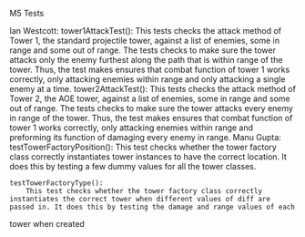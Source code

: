 M5 Tests

Ian Westcott:
    tower1AttackTest():
        This tests checks the attack method of Tower 1, the standard projectile tower, against a list of enemies, some in range and some out of range. The tests checks to make sure the tower attacks only the enemy furthest along the path that is within range of the tower. Thus, the test makes ensures that combat function of tower 1 works correctly, only attacking enemies within range and only attacking a single enemy at a time.
    tower2AttackTest():
        This tests checks the attack method of Tower 2, the AOE tower, against a list of enemies, some in range and some out of range. The tests checks to make sure the tower attacks every enemy in range of the tower. Thus, the test makes ensures that combat function of tower 1 works correctly, only attacking enemies within range and preforming its function of damaging every enemy in range.
Manu Gupta:
    testTowerFactoryPosition(): 
        This test checks whether the tower factory class correctly instantiates tower instances to have the correct location. It does this by testing a few dummy values for all the tower classes. 

    testTowerFactoryType():
        This test checks whether the tower factory class correctly instantiates the correct tower when different values of diff are passed in. It does this by testing the damage and range values of each 
tower when created 
         
